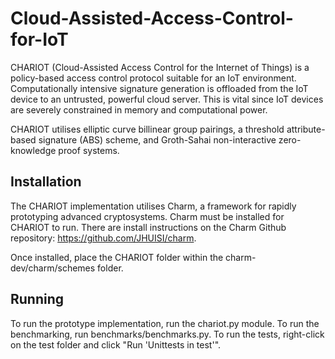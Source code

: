 # Cloud-Assisted-Access-Control-for-IoT

CHARIOT (Cloud-Assisted Access Control for the Internet of Things) is a policy-based access control protocol suitable for an IoT environment.
Computationally intensive signature generation is offloaded from the IoT device to an untrusted, powerful cloud server. This is vital since IoT devices are severely constrained in memory and computational power.

CHARIOT utilises elliptic curve billinear group pairings, a threshold attribute-based signature (ABS) scheme, and Groth-Sahai non-interactive zero-knowledge proof systems.


## Installation

The CHARIOT implementation utilises Charm, a framework for rapidly prototyping advanced cryptosystems. Charm must be installed for CHARIOT to run. There are install instructions on the Charm Github repository: https://github.com/JHUISI/charm.

Once installed, place the CHARIOT folder within the charm-dev/charm/schemes folder. 


## Running

To run the prototype implementation, run the chariot.py module. To run the benchmarking, run benchmarks/benchmarks.py. To run the tests, right-click on the test folder and click "Run 'Unittests in test'". 
